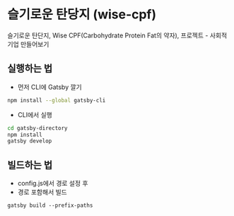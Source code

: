 # 슬기로운 탄당지 (wise-cpf)
슬기로운 탄단지, Wise CPF(Carbohydrate Protein Fat의 약자), 프로젝트 - 사회적 기업 만들어보기

## 실행하는 법
 - 먼저 CLI에 Gatsby 깔기 
```sh
npm install --global gatsby-cli
```

 - CLI에서 실행
```sh
cd gatsby-directory
npm install
gatsby develop
```

## 빌드하는 법
 - config.js에서 경로 설정 후
 - 경로 포함해서 빌드
```
gatsby build --prefix-paths
```
